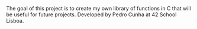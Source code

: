 The goal of this project is to create my own library of functions in C that will be useful for future projects.
Developed by Pedro Cunha at 42 School Lisboa.
